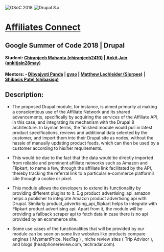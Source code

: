 ![GSoC 2018](https://img.shields.io/badge/GSoC-2018-red.svg)
![Drupal 8.x](https://img.shields.io/badge/Drupal-8.x-blue.svg) 

# [Affiliates Connect](https://www.drupal.org/project/affiliates_connect) 

## Google Summer of Code 2018 | Drupal
 
#### Student: [Chiranjeeb Mahanta (chiranjeeb2410)](https://www.drupal.org/u/chiranjeeb2410) | [Ankit Jain (ankitjain28may)](https://www.drupal.org/u/ankitjain28may)
#### Mentors: - [Dibyajyoti Panda](https://www.drupal.org/u/dbjpanda) | [gvso](https://www.drupal.org/u/gvso) | [Matthew Lechleider (Slurpee)](https://www.drupal.org/u/slurpee) | [Shibasis Patel (shibasisp)](https://www.drupal.org/u/shibasisp) 

## Description:

- The proposed Drupal module, for instance, is aimed primarily at making a conscientious use of the Affiliate Network and its shared advancements, specifically by acquiring the services of the Affiliate API, in this case, and integrating its mechanism with the Drupal 8 architecture. In layman terms, the finished module would pull in latest product specifications, reviews and additional data selected by the customer, and import them into their Drupal site as nodes, without the hassle of manually updating product feeds, which can then be used by a customer according to his/her requirements.

- This would be due to the fact that the data would be directly imported from reliable and prominent affiliate networks such as Amazon and Flipkart, to name a few, through the affiliate link facilitated by the API, thereby tracking the referral link to a particular e-commerce platform’s site through a cookie or pixel.

- This module allows the developers to extend its functionality by providing different plugins to it. E.g product_advertising_api_amazon helps a publisher to integrate Amazon product advertising api with Drupal. Similarly product_advertising_api_flipkart helps to integrate with Flipkart product advertising api.  Apart from it, the module will be providing a fallback scraper api to fetch data in case there is no api provided by an ecommerce site.

- Some use cases of the functionalities that will be provided by our module can be seen on some live websites like  products compare engines ( MysmartPrice, NexTag ) , niche review sites ( Trip Advisor ), and blogs (headphonereview.com, techradar.com).

